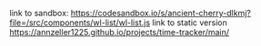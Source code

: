 link to sandbox: https://codesandbox.io/s/ancient-cherry-dlkmj?file=/src/components/wl-list/wl-list.js
link to static version https://annzeller1225.github.io/projects/time-tracker/main/ 
